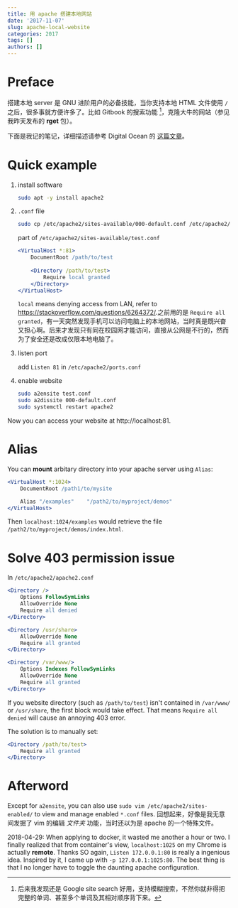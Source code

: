 ```yaml
---
title: 用 apache 搭建本地网站
date: '2017-11-07'
slug: apache-local-website
categories: 2017
tags: []
authors: []
---
```




# Preface

搭建本地 server 是 GNU 进阶用户的必备技能，当你支持本地 HTML 文件使用 `/` 之后，很多事就方便许多了。比如 Gitbook 的搜索功能 [^1]，克隆大牛的网站（参见我昨天发布的 **rget** 包）。

[^1]: 后来我发现还是 Google site search 好用，支持模糊搜索，不然你就非得把完整的单词、甚至多个单词及其相对顺序背下来。

下面是我记的笔记，详细描述请参考 Digital Ocean 的 [这篇文章](https://www.digitalocean.com/community/tutorials/how-to-set-up-apache-virtual-hosts-on-ubuntu-16-04)。



# Quick example

1. install software

   ```bash
   sudo apt -y install apache2
   ```

1. `.conf` file 

   ```bash
   sudo cp /etc/apache2/sites-available/000-default.conf /etc/apache2/sites-available/test.conf 
   ```

   part of `/etc/apache2/sites-available/test.conf`
   ```apache
   <VirtualHost *:81>
       DocumentRoot /path/to/test
       
       <Directory /path/to/test>
           Require local granted
       </Directory>
   </VirtualHost>
   ```

   `local` means denying access from LAN, refer to <https://stackoverflow.com/questions/6264372/>.之前用的是 `Require all granted`，有一天突然发现手机可以访问电脑上的本地网站，当时真是既兴奋又担心啊。后来才发现只有同在校园网才能访问，直接从公网是不行的，然而为了安全还是改成仅限本地电脑了。


1. listen port

   add `Listen 81` in `/etc/apache2/ports.conf`

1. enable website

   ```bash
   sudo a2ensite test.conf
   sudo a2dissite 000-default.conf
   sudo systemctl restart apache2
   ```

Now you can access your website at http://localhost:81.



# Alias

You can **mount** arbitary directory into your apache server using `Alias`:

```apache
<VirtualHost *:1024>
    DocumentRoot /path1/to/mysite

    Alias "/examples"    "/path2/to/myproject/demos"
</VirtualHost>
```

Then `localhost:1024/examples` would retrieve the file `/path2/to/myproject/demos/index.html`.


# Solve 403 permission issue


In `/etc/apache2/apache2.conf`
```apache
<Directory />
    Options FollowSymLinks
    AllowOverride None
    Require all denied
</Directory>

<Directory /usr/share>
    AllowOverride None
    Require all granted
</Directory>

<Directory /var/www/>
    Options Indexes FollowSymLinks
    AllowOverride None
    Require all granted
</Directory>
```

If you website directory (such as `/path/to/test`) isn't contained in `/var/www/` or `/usr/share`, the first block would take effect. That means `Require all denied` will cause an annoying 403 error.

The solution is to manually set:

```apache
<Directory /path/to/test>
    Require all granted
</Directory>
```



# Afterword

Except for `a2ensite`, you can also use `sudo vim /etc/apache2/sites-enabled/` to view and manage enabled `*.conf` files. 回想起来，好像是我无意间发掘了 vim 的编辑 _文件夹_ 功能，当时还以为是 apache 的一个特殊文件。

2018-04-29: When applying to docker, it wasted me another a hour or two. I finally realized that from container's view, `localhost:1025` on my Chrome is actually **remote**. Thanks SO again, `Listen 172.0.0.1:80` is really a ingenious idea. Inspired by it, I came up with `-p 127.0.0.1:1025:80`. The best thing is that I no longer have to toggle the daunting apache configuration.
